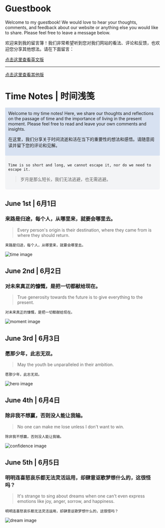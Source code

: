 # Guestbook
Welcome to my guestbook! We would love to hear your thoughts, comments, and feedback about our website or anything else you would like to share. Please feel free to leave a message below.

欢迎来到我的留言簿！我们非常希望听到您对我们网站的看法、评论和反馈，也欢迎您分享其他想法。请在下面留言：

[点击这里查看英文版](./README-en.md)


---
[点击这里查看其他版](./README-OT.MD)

# Time Notes | 时间浅笺

<div style="background-color:#d7e1f1;padding:10px;">
Welcome to my time notes! Here, we share our thoughts and reflections on the passage of time and the importance of living in the present moment. Please feel free to read and leave your own comments and insights.

在这里，我们分享关于时间流逝和活在当下的重要性的想法和感悟。请随意阅读并留下您的评论和见解。
</div>

<div style="background-color:#f3f4f6;border-radius:5px;padding:10px;">
  
`Time is so short and long, we cannot escape it, nor do we need to escape it.`<br>
>
> 岁月是那么短长，我们无法逃避，也无需逃避。
  
</div>

## June 1st | 6月1日

### 来路是归途，每个人，从哪里来，就要会哪里去。
>
> Every person's origin is their destination, where they came from is where they should return.

`来路是归途，每个人，从哪里来，就要会哪里去。`<br>

![time image](https://source.unsplash.com/960x640/?time)

## June 2nd | 6月2日

### 对未来真正的慷慨，是把一切都献给现在。
>
> True generosity towards the future is to give everything to the present.

`对未来真正的慷慨，是把一切都献给现在。`<br>

![moment image](https://source.unsplash.com/960x640/?moment)

## June 3rd | 6月3日

### 愿那少年，此志无双。
>
> May the youth be unparalleled in their ambition.

`愿那少年，此志无双。`<br>

![hero image](https://source.unsplash.com/960x640/?Hero&courage&man)

## June 4th | 6月4日

### 除非我不想赢，否则没人能让我输。
>
> No one can make me lose unless I don't want to win.

`除非我不想赢，否则没人能让我输。`<br>

![confidence image](https://source.unsplash.com/960x640/?Confidence&effort&determination)

## June 5th | 6月5日

### 明明连喜怒哀乐都无法灵活运用，却肆意讴歌梦想什么的，这很怪吗？
>
> It's strange to sing about dreams when one can't even express emotions like joy, anger, sorrow, and happiness.

`明明连喜怒哀乐都无法灵活运用，却肆意讴歌梦想什么的，这很怪吗？`<br>

![dream image](https://source.unsplash.com/960x640/?梦想&追逐)

